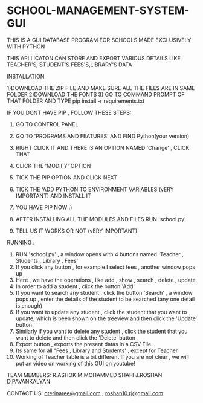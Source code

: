# SCHOOL-MANAGEMENT-SYSTEM-GUI
THIS IS A GUI DATABASE PROGRAM FOR SCHOOLS MADE EXCLUSIVELY WITH PYTHON

THIS APLLICATON CAN STORE AND EXPORT VARIOUS DETAILS LIKE TEACHER'S, STUDENT'S FEES'S,LIBRARY'S DATA

INSTALLATION

1)DOWNLOAD THE ZIP FILE AND MAKE SURE ALL THE FILES ARE IN SAME FOLDER
2)DOWNLOAD THE FONTS
3) GO TO COMMAND PROMPT OF THAT FOLDER AND TYPE
   pip install -r requirements.txt
   
   IF YOU DONT HAVE PIP , FOLLOW THESE STEPS:
   1) GO TO CONTROL PANEL 
   2) GO TO 'PROGRAMS AND FEATURES' AND FIND Python(your version)
   3) RIGHT CLICK IT AND THERE IS AN OPTION NAMED 'Change' , CLICK THAT
   4) CLICK THE 'MODIFY' OPTION
   5) TICK THE PIP OPTION AND CLICK NEXT
   6) TICK THE 'ADD PYTHON TO ENVIRONMENT VARIABLES'(vERY IMPORTANT) AND INSTALL IT
   7) YOU HAVE PIP NOW :)

4) AFTER INSTALLING ALL THE MODULES AND FILES RUN 'school.py'
5) TELL US IT WORKS OR NOT (vERY IMPORTANT)

RUNNING :
1) RUN 'school.py' , a window opens with 4 buttons named 'Teacher , Students , Library , Fees'
2) If you click any button , for example I select fees , another window pops up 
3) Here , we have the operations , like add , show , search , delete , update
4) In order to add a student , click the button 'Add'
5) If you want to search any student , click the button 'Search' , a window pops up , enter the details of the student to be searched (any one detail is enough)
6) If you want to update any student , click the student that you want to update, which is been shown on the treeview and then click the 'Update' button
7) Similarly if you want to delete any student , click the student that you want to delete and then click the 'Delete' button
8) Export button , exports the present datas in a CSV File
9) Its same for all "Fees , Library and Students' , except for Teacher
10) Working of Teacher table is a bit different
If you are not clear , we will put an video on working of this GUI on youtube!

TEAM MEMBERS:
R.ASHOK
M.MOHAMMED SHAFI
J.ROSHAN
D.PAVANKALYAN

CONTACT US: oterinaree@gmail.com , roshan10.rj@gmail.com
